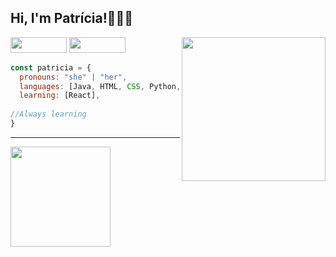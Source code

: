 <h2> Hi, I'm Patrícia!👩🏻‍💻 </h2>
<div>
 <img align='right' border-radius: 10px src="https://media.giphy.com/media/bBN71lppkU8yl9svi8/giphy.gif" width="230">
</div>
 
<div>
 <a href = "mailto:scunha.patricia@gmail.com"><img height="25" width="90" src="https://img.shields.io/badge/Gmail-D14836?style=for-the-badge&logo=gmail&logoColor=white" target="_blank"></a>
 <a href="https://www.linkedin.com/in/patr%C3%ADcia-santos-1752bb224/" target="_blank"><img height="25" width="90" src="https://img.shields.io/badge/-LinkedIn-%230077B5?style=for-the-badge&logo=linkedin&logoColor=white" target="_blank"></a> 
</div>

```javascript
const patricia = {
  pronouns: "she" | "her",
  languages: [Java, HTML, CSS, Python, Javascript, C],
  learning: [React],
   
//Always learning
}
```
---

<div>
  <a href="https://github.com/Patricia-Santos">
  <img height="160em" src="https://github-readme-stats.vercel.app/api?username=Patricia-Santos&show_icons=true&theme=dracula&include_all_commits=true&count_private=true"/>
</div>
  



